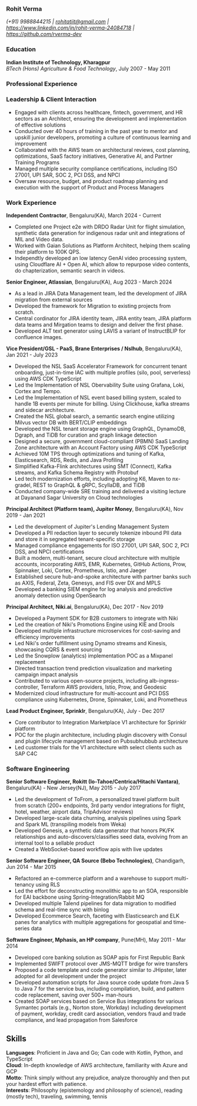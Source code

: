 ### Rohit Verma
*(+91) 9988844215 | rohitatiit@gmail.com | https://www.linkedin.com/in/rohit-verma-24084718 | https://github.com/rverma-dev*

### Education
**Indian Institute of Technology, Kharagpur**\
*BTech (Hons) Agriculture & Food Technology*, July 2007 - May 2011

### Professional Experience

### Leadership & Client Interaction
- Engaged with clients across healthcare, fintech, government, and HR sectors as an Architect, ensuring the development and implementation of effective solutions
- Conducted over 40 hours of training in the past year to mentor and upskill junior developers, promoting a culture of continuous learning and improvement
- Collaborated with the AWS team on architectural reviews, cost planning, optimizations, SaaS factory initiatives, Generative AI, and Partner Training Programs
- Managed multiple security compliance certifications, including ISO 27001, UPI SAR, SOC 2, PCI DSS, and NPCI
- Oversaw resource, budget, and product roadmap planning and execution with the support of Product and Process Managers

### Work Experience

**Independent Contractor**, Bengaluru(KA), March 2024 - Current
- Completed one Project e2e with DRDO Radar Unit for flight simulation, synthetic data generation for indigenous radar unit and integrations of MIL and Video data.
- Worked with Gaian Solutions as Platform Architect, helping them scaling their platform to 100K QPS.
- Independtly developed an low latency GenAI video processing system, using Cloudflare AI + Open AI, which allow to repurpose video contents, do chapterization, semantic search in videos.

**Senior Engineer, Atlassian**, Bengaluru(KA), Aug 2023 - March 2024
- As a lead in JIRA Data Management team, led the development of JIRA migration from external sources
- Developed the framework for Migration to existing projects from scratch.
- Central cordinator for JIRA identity team, JIRA entity team, JIRA platform data teams and Mirgation teams to design and deliver the first phase.
- Developed ALT text generator using LAVIS a variant of InstructBLIP for confluence images.

**Vice President/GSL - PaaS, Brane Enterprises / Nslhub**, Bengaluru(KA), Jan 2021 - July 2023
- Developed the NSL SaaS Accelerator Framework for concurrent tenant onboarding, just-in-time IAC with multiple profiles (silo, pool, serverless) using AWS CDK TypeScript
- Led the Implementation of NSL Obervability Suite using Grafana, Loki, Cortex and Tempo.
- Led the Implementation of NSL event based billing system, scaled to handle 1B events per minute for billing. Using Clickhouse, kafka streams and sidecar architecture.
- Created the NSL global search, a semantic search engine utilizing Milvus vector DB with BERT/CLIP embeddings
- Developed the NSL tenant storage engine using GraphQL, DynamoDB, Dgraph, and TiDB for curation and graph linkage detection
- Designed a secure, government cloud-compliant (PBMN) SaaS Landing Zone architecture with an Account Factory using AWS CDK TypeScript
- Achieved 10M TPS through optimizations and tuning of Kafka, Elasticsearch, RDS, Redis, and Java Profiling
- Simplified Kafka-Flink architectures using SMT (Connect), Kafka streams, and Kafka Schema Registry with Protobuf
- Led tech modernization efforts, including adopting K6, Maven to nx-gradel, REST to GraphQL & gRPC, ScyllaDB, and TiDB
- Conducted company-wide SRE training and delivered a visiting lecture at Dayanand Sagar University on Cloud technologies

**Principal Architect (Platform team), Jupiter Money**, Bengaluru(KA), Nov 2019 - Jan 2021
- Led the development of Jupiter's Lending Management System
- Developed a PII redaction layer to securely tokenize inbound PII data and store it in segregated tenant-specific storage
- Managed compliance engagements for ISO 27001, UPI SAR, SOC 2, PCI DSS, and NPCI certifications
- Built a modern, multi-tenant, secure cloud architecture with multiple accounts, incorporating AWS, EMR, Kubernetes, GitHub Actions, Prow, Spinnaker, Loki, Cortex, Prometheus, Istio, and Jaeger
- Established secure hub-and-spoke architecture with partner banks such as AXIS, Federal, Zeta, Genesys, and FIS over DX and MPLS
- Developed a banking SIEM engine for log analysis and predictive anomaly detection using OpenSearch

**Principal Architect, Niki.ai**, Bengaluru(KA), Dec 2017 - Nov 2019
- Developed a Payment SDK for B2B customers to integrate with Niki
- Led the creation of Niki's Promotions Engine using KIE and Drools
- Developed multiple infrastructure microservices for cost-saving and efficiency improvements
- Led Niki's order fulfillment using Dynamo streams and Kinesis, showcasing CQRS & event sourcing
- Led the Snowplow (analytics) implementation POC as a Mixpanel replacement
- Directed transaction trend prediction visualization and marketing campaign impact analysis
- Contributed to various open-source projects, including alb-ingress-controller, Terraform AWS providers, Istio, Prow, and Geodesic
- Modernized cloud infrastructure for multi-account and PCI DSS compliance using Kubernetes, Drone, Spinnaker, Loki, and Prometheus

**Lead Product Engineer, Sprinklr**, Bengaluru(KA), July - Dec 2017
- Core contributor to Integration Marketplace V1 architecture for Sprinklr platform
- POC for the plugin architecture, including plugin discovery with Consul and plugin lifecycle management based on Pubsubhubbub architecture
- Led customer trials for the V1 architecture with select clients such as SAP C4C

### Software Engineering

**Senior Software Engineer, Rokitt (Io-Tahoe/Centrica/Hitachi Vantara)**, Bengaluru(KA) - New Jersey(NJ), May 2015 - July 2017
- Led the development of ToFrom, a personalized travel platform built from scratch (200+ endpoints, 3rd party vendor integrations for flight, hotel, weather, airport data, TripAdvisor reviews)
- Developed large-scale data churning, analysis pipelines using Spark and Spark ML (transpiling models from Weka)
- Developed Genesis, a synthetic data generator that honors PK/FK relationships and auto-discovers/classifies seed data, evolving from an internal tool to a sellable product
- Created a WebSocket-based workflow apis with live updates

**Senior Software Engineer, QA Source (Bebo Technologies)**, Chandigarh, Jun 2014 - Mar 2015
- Refactored an e-commerce platform and a warehouse to support multi-tenancy using RLS
- Led the effort for deconstructing monolithic app to an SOA, responsible for EAI backbone using Spring-Integration/Rabbit MQ
- Developed multiple Talend pipelines for data migration to modified schema and real-time sync with binlog
- Developed Ecommerce Search, faceting with Elasticsearch and ELK panes for analytics with multiple aggregations for geospatial and time-series data

**Software Engineer, Mphasis, an HP company**, Pune(MH), May 2011 - Mar 2014
- Developed core banking solution as SOAP apis for First Republic Bank
- Implemented SWIFT protocol over JMS-MQTT brdige for wire transfers
- Proposed a code template and code generator similar to JHipster, later adopted for all development under the project
- Developed automation scripts for Java source code update from Java 5 to Java 7 for the service bus, including compilation, build, and pattern code replacement, saving over 500+ man-hours
- Created SOAP services based on Service Bus integrations for various Symantec portals (e.g., Norton store, Workday) including development of payment, workday, credit card association, vendors fraud and trade compliance, and lead propagation from Salesforce

## Skills
**Languages**: Proficient in Java and Go; Can code with Kotlin, Python, and TypeScript\
**Cloud**: In-depth knowledge of AWS architecture, familiarity with Azure and GCP\
**Motto**: Think simply without any prejudice, analyze thoroughly and then put your hardest effort with patience.\
**Interests**: Philosophy (epistemology and philosophy of science), reading (mostly tech), traveling, swimming, tennis
